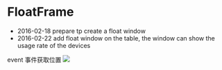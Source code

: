 # FloatFrame

+ 2016-02-18 prepare tp create a float window 
+ 2016-02-22 add float window on the table, the window can show the usage rate of the devices

event 事件获取位置
![](http://dl.iteye.com/upload/attachment/500511/966205e0-edab-3bdf-bb63-fce4b869c379.png)
